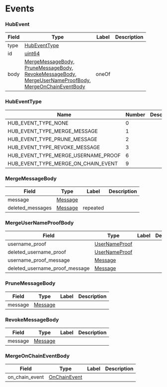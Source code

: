 # Events


### HubEvent

| Field | Type                                                                                                                                                                                                                                        | Label | Description |
|-------|---------------------------------------------------------------------------------------------------------------------------------------------------------------------------------------------------------------------------------------------|-------|-------------|
| type  | [HubEventType](#HubEventType)                                                                                                                                                                                                               |       |             |
| id    | [uint64](#uint64)                                                                                                                                                                                                                           |       |             |
| body  | [MergeMessageBody](#mergemessagebody), <br> [PruneMessageBody](#prunemessagebody), <br> [RevokeMessageBody](#revokemessagebody), <br>[MergeUserNameProofBody](#mergeusernameproofbody), <br>[MergeOnChainEventBody](#mergeonchaineventbody) | oneOf |             |

### HubEventType

| Name | Number | Description |
| ---- |--------| ----------- |
| HUB_EVENT_TYPE_NONE | 0      |  |
| HUB_EVENT_TYPE_MERGE_MESSAGE | 1      |  |
| HUB_EVENT_TYPE_PRUNE_MESSAGE | 2      |  |
| HUB_EVENT_TYPE_REVOKE_MESSAGE | 3      |  |
| HUB_EVENT_TYPE_MERGE_USERNAME_PROOF | 6      |  |
| HUB_EVENT_TYPE_MERGE_ON_CHAIN_EVENT | 9      |  |


<a name="-MergeMessageBody"></a>

### MergeMessageBody

| Field | Type | Label | Description |
| ----- | ---- | ----- | ----------- |
| message | [Message](#Message) |  |  |
| deleted_messages | [Message](#Message) | repeated |  |

<a name="-MergeUserNameProofBody"></a>

### MergeUserNameProofBody

| Field | Type | Label | Description |
| ----- | ---- | ----- | ----------- |
| username_proof | [UserNameProof](#UserNameProof) |  |  |
| deleted_username_proof | [UserNameProof](#UserNameProof) |  |  |
| username_proof_message | [Message](#Message) |  |  |
| deleted_username_proof_message | [Message](#Message) |  |  |

<a name="-PruneMessageBody"></a>

### PruneMessageBody

| Field | Type | Label | Description |
| ----- | ---- | ----- | ----------- |
| message | [Message](#Message) |  |  |


<a name="-RevokeMessageBody"></a>

### RevokeMessageBody


| Field | Type | Label | Description |
| ----- | ---- | ----- | ----------- |
| message | [Message](#Message) |  |  |

<a name="-MergeOnChainEventBody"></a>

### MergeOnChainEventBody


| Field          | Type                          | Label | Description |
|----------------|-------------------------------| ----- | ----------- |
| on_chain_event | [OnChainEvent](#OnChainEvent) |  |  |


<a name="-HubEventType"></a>



 

 

